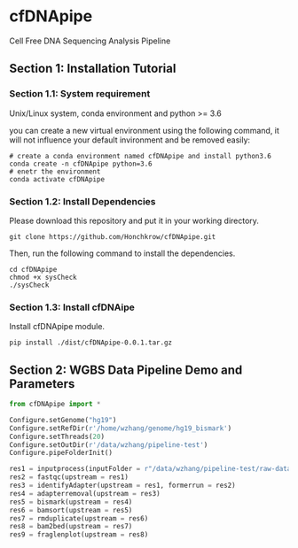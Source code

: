 # cfDNApipe
Cell Free DNA Sequencing Analysis Pipeline

## Section 1: Installation Tutorial

### Section 1.1: System requirement
Unix/Linux system, conda environment and python >= 3.6

you can create a new virtual environment using the following command, it will not influence your default invironment and be removed easily:

```shell
# create a conda environment named cfDNApipe and install python3.6
conda create -n cfDNApipe python=3.6
# enetr the environment
conda activate cfDNApipe
```

### Section 1.2: Install Dependencies
Please download this repository and put it in your working directory.

```shell
git clone https://github.com/Honchkrow/cfDNApipe.git
```

Then, run the following command to install the dependencies.

```shell
cd cfDNApipe
chmod +x sysCheck
./sysCheck
```

### Section 1.3: Install cfDNAipe
Install cfDNApipe module.

```shell
pip install ./dist/cfDNApipe-0.0.1.tar.gz
```

## Section 2: WGBS Data Pipeline Demo and Parameters
```Python
from cfDNApipe import *

Configure.setGenome("hg19")
Configure.setRefDir(r'/home/wzhang/genome/hg19_bismark')
Configure.setThreads(20)
Configure.setOutDir(r'/data/wzhang/pipeline-test')
Configure.pipeFolderInit()

res1 = inputprocess(inputFolder = r"/data/wzhang/pipeline-test/raw-data")
res2 = fastqc(upstream = res1)
res3 = identifyAdapter(upstream = res1, formerrun = res2)
res4 = adapterremoval(upstream = res3)
res5 = bismark(upstream = res4)
res6 = bamsort(upstream = res5)
res7 = rmduplicate(upstream = res6)
res8 = bam2bed(upstream = res7)
res9 = fraglenplot(upstream = res8)
```
